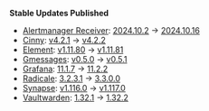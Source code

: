 **Stable Updates Published**

* [Alertmanager Receiver](https://github.com/metio/matrix-alertmanager-receiver): [2024.10.2](https://github.com/metio/matrix-alertmanager-receiver/releases/tag/2024.10.2) -> [2024.10.16](https://github.com/metio/matrix-alertmanager-receiver/releases/tag/2024.10.16)
* [Cinny](https://github.com/ajbura/cinny): [v4.2.1](https://github.com/ajbura/cinny/releases/tag/v4.2.1) -> [v4.2.2](https://github.com/ajbura/cinny/releases/tag/v4.2.2)
* [Element](https://github.com/element-hq/element-web): [v1.11.80](https://github.com/element-hq/element-web/releases/tag/v1.11.80) -> [v1.11.81](https://github.com/element-hq/element-web/releases/tag/v1.11.81)
* [Gmessages](https://github.com/mautrix/gmessages): [v0.5.0](https://github.com/mautrix/gmessages/releases/tag/v0.5.0) -> [v0.5.1](https://github.com/mautrix/gmessages/releases/tag/v0.5.1)
* [Grafana](https://github.com/grafana/grafana): [11.1.7](https://github.com/grafana/grafana/releases/tag/v11.1.7) -> [11.2.2](https://github.com/grafana/grafana/releases/tag/v11.2.2)
* [Radicale](https://github.com/tomsquest/docker-radicale): [3.2.3.1](https://github.com/tomsquest/docker-radicale/releases/tag/3.2.3.1) -> [3.3.0.0](https://github.com/tomsquest/docker-radicale/releases/tag/3.3.0.0)
* [Synapse](https://github.com/element-hq/synapse): [v1.116.0](https://github.com/element-hq/synapse/releases/tag/v1.116.0) -> [v1.117.0](https://github.com/element-hq/synapse/releases/tag/v1.117.0)
* [Vaultwarden](https://github.com/dani-garcia/vaultwarden): [1.32.1](https://github.com/dani-garcia/vaultwarden/releases/tag/1.32.1) -> [1.32.2](https://github.com/dani-garcia/vaultwarden/releases/tag/1.32.2)
